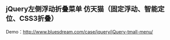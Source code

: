## jQuery左侧浮动折叠菜单 仿天猫（固定浮动、智能定位、CSS3折叠）

Demo：http://www.bluesdream.com/case/jquery/jQuery-tmall-menu/
